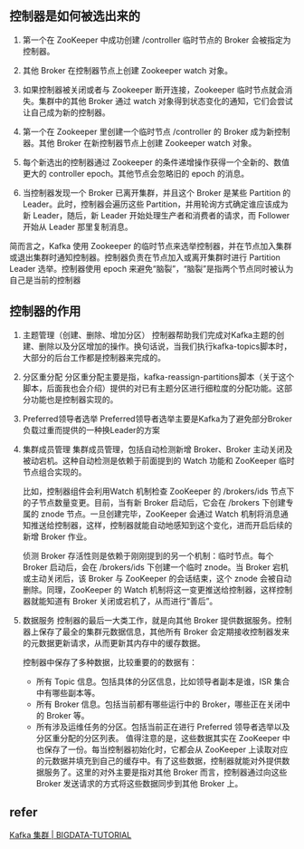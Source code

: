
## 控制器是如何被选出来的
1. 第一个在 ZooKeeper 中成功创建 /controller 临时节点的 Broker 会被指定为控制器。

2. 其他 Broker 在控制器节点上创建 Zookeeper watch 对象。

3. 如果控制器被关闭或者与 Zookeeper 断开连接，Zookeeper 临时节点就会消失。集群中的其他 Broker 通过 watch 对象得到状态变化的通知，它们会尝试让自己成为新的控制器。

4. 第一个在 Zookeeper 里创建一个临时节点 /controller 的 Broker 成为新控制器。其他 Broker 在新控制器节点上创建 Zookeeper watch 对象。

4. 每个新选出的控制器通过 Zookeeper 的条件递增操作获得一个全新的、数值更大的 controller epoch。其他节点会忽略旧的 epoch 的消息。

5. 当控制器发现一个 Broker 已离开集群，并且这个 Broker 是某些 Partition 的 Leader。此时，控制器会遍历这些 Partition，并用轮询方式确定谁应该成为新 Leader，随后，新 Leader 开始处理生产者和消费者的请求，而 Follower 开始从 Leader 那里复制消息。

简而言之，Kafka 使用 Zookeeper 的临时节点来选举控制器，并在节点加入集群或退出集群时通知控制器。控制器负责在节点加入或离开集群时进行 Partition Leader 选举。控制器使用 epoch 来避免“脑裂”，“脑裂”是指两个节点同时被认为自己是当前的控制器

## 控制器的作用

1. 主题管理（创建、删除、增加分区）
    控制器帮助我们完成对Kafka主题的创建、删除以及分区增加的操作。换句话说，当我们执行kafka-topics脚本时，大部分的后台工作都是控制器来完成的。
2. 分区重分配
    分区重分配主要是指，kafka-reassign-partitions脚本（关于这个脚本，后面我也会介绍）提供的对已有主题分区进行细粒度的分配功能。这部分功能也是控制器实现的。

3. Preferred领导者选举
    Preferred领导者选举主要是Kafka为了避免部分Broker负载过重而提供的一种换Leader的方案

4. 集群成员管理
    集群成员管理，包括自动检测新增 Broker、Broker 主动关闭及被动宕机。这种自动检测是依赖于前面提到的 Watch 功能和 ZooKeeper 临时节点组合实现的。

    比如，控制器组件会利用Watch 机制检查 ZooKeeper 的 /brokers/ids 节点下的子节点数量变更。目前，当有新 Broker 启动后，它会在 /brokers 下创建专属的 znode 节点。一旦创建完毕，ZooKeeper 会通过 Watch 机制将消息通知推送给控制器，这样，控制器就能自动地感知到这个变化，进而开启后续的新增 Broker 作业。

    侦测 Broker 存活性则是依赖于刚刚提到的另一个机制：临时节点。每个 Broker 启动后，会在 /brokers/ids 下创建一个临时 znode。当 Broker 宕机或主动关闭后，该 Broker 与 ZooKeeper 的会话结束，这个 znode 会被自动删除。同理，ZooKeeper 的 Watch 机制将这一变更推送给控制器，这样控制器就能知道有 Broker 关闭或宕机了，从而进行“善后”。

5. 数据服务
    控制器的最后一大类工作，就是向其他 Broker 提供数据服务。控制器上保存了最全的集群元数据信息，其他所有 Broker 会定期接收控制器发来的元数据更新请求，从而更新其内存中的缓存数据。

    控制器中保存了多种数据，比较重要的的数据有：

    * 所有 Topic 信息。包括具体的分区信息，比如领导者副本是谁，ISR 集合中有哪些副本等。
    * 所有 Broker 信息。包括当前都有哪些运行中的 Broker，哪些正在关闭中的 Broker 等。
    * 所有涉及运维任务的分区。包括当前正在进行 Preferred 领导者选举以及分区重分配的分区列表。
    值得注意的是，这些数据其实在 ZooKeeper 中也保存了一份。每当控制器初始化时，它都会从 ZooKeeper 上读取对应的元数据并填充到自己的缓存中。有了这些数据，控制器就能对外提供数据服务了。这里的对外主要是指对其他 Broker 而言，控制器通过向这些 Broker 发送请求的方式将这些数据同步到其他 Broker 上。
    
## refer
[Kafka 集群 | BIGDATA-TUTORIAL](https://dunwu.github.io/bigdata-tutorial/kafka/Kafka%E9%9B%86%E7%BE%A4.html#_2-1-%E5%A6%82%E4%BD%95%E9%80%89%E4%B8%BE%E6%8E%A7%E5%88%B6%E5%99%A8)